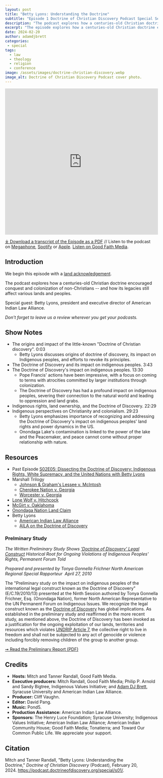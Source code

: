 ```yaml
---
layout: post
title: "Betty Lyons: Understanding the Doctrine" 
subtitle: "Episode 1 Doctrine of Christian Discovery Podcast Special Season"
description: "The podcast explores how a centuries-old Christian doctrine encouraged conquest and colonization of non-Christians -- and how its legacies still affect various lands and peoples. Special guest: Betty Lyons, president and executive director of American Indian Law Alliance."
excerpt: "The episode explores how a centuries-old Christian doctrine encouraged conquest and colonization of non-Christians -- and how its legacies still affect various lands and peoples."
date: 2024-02-20
author: adamdjbrett
categories: 
 - special
tags: 
  - law
  - theology
  - religion
  - conference
image: /assets/images/doctrine-christian-discovery.webp
image_alt: Doctrine of Christian Discovery Podcast cover photo.
---
```

<iframe src="https://playlist.megaphone.fm/?p=AOOOI2818414790" width="100%" height="482" frameborder="0"></iframe>

[⤓ Download a transcript of the Episode as a PDF](/assets/pdfs/special/01-Betty-Lyons-Understanding-the-Doctrine-of-Christian-Discovery.pdf) //  Listen to the podcast on [Megaphone](hhttps://megaphone.link/AOOOI9257433215), [Spotify](https://open.spotify.com/show/4VnMhbq2UJbu3fdehsQ66I) or [Apple](https://podcasts.apple.com/us/podcast/doctrine-of-christian-discovery/id1729219360). [Listen on Good Faith Media](https://goodfaithmedia.org/doctrine-of-christian-discovery/).
  
## Introduction

We begin this episode with a [land acknowledgement](https://podcast.doctrineofdiscovery.org/land/).

The podcast explores how a centuries-old Christian doctrine encouraged conquest and colonization of non-Christians -- and how its legacies still affect various lands and peoples.

Special guest: Betty Lyons, president and executive director of American Indian Law Alliance. 

*Don't forget to leave us a review wherever you get your podcasts.*


## Show Notes
- The origins and impact of the little-known "Doctrine of Christian discovery". 0:03
  - Betty Lyons discusses origins of doctrine of discovery, its impact on Indigenous peoples, and efforts to revoke its principles.
- The Doctrine of Discovery and its impact on indigenous peoples. 3:43
- The Doctrine of Discovery's impact on indigenous peoples. 13:30
  - Pope Francis' actions have been impressive, with a focus on coming to terms with atrocities committed by larger institutions through colonization.
  - The Doctrine of Discovery has had a profound impact on indigenous peoples, severing their connection to the natural world and leading to oppression and land grabs.
- Indigenous rights, land ownership, and the Doctrine of Discovery. 22:29
- Indigenous perspectives on Christianity and colonialism. 29:23
  - Betty Lyons emphasizes importance of recognizing and addressing the Doctrine of Discovery's impact on indigenous peoples' land rights and power dynamics in the US.
  - Onondaga Lake's contamination is linked to the power of the lake and the Peacemaker, and peace cannot come without proper relationship with nature.


## Resources
* Past Episode [S02E05: Dissecting the Doctrine of Discovery: Indigenous Rights, White Supremacy, and the United Nations with Betty Lyons](https://podcast.doctrineofdiscovery.org/season2/episode-05/)
* Marshall Trilogy
  * [Johnson & Graham's Lessee v. McIntosh](https://www.oyez.org/cases/1789-1850/21us543)
  * [Cherokee Nation v. Georgia](https://supreme.justia.com/cases/federal/us/30/1/)
  * [Worcester v. Georgia](https://www.oyez.org/cases/1789-1850/31us515)
* [Lone Wolf v. Hitchcock](https://supreme.justia.com/cases/federal/us/187/553/)
* [McGirt v. Oaklahoma](https://www.supremecourt.gov/opinions/19pdf/18-9526_9okb.pdf)
* [Onondaga Nation Land Claim](https://www.onondaganation.org/land-rights/)
* Betty Lyons
  * [American Indian Law Alliance](https://aila.ngo/)
  * [AILA on the Doctrine of Discovery](https://aila.ngo/issues/doctrine-of-discovery/)

### Prelminary Study
*The Written Preliminary Study Shows *[*'Doctrine of Discovery' Legal Construct*](https://aila.ngo/wp-content/uploads/2010/09/DOD5.pdf)* Historical Root for Ongoing Violations of Indigenous Peoples' Rights, Permanent Forum Told*

*Prepared and presented by Tonya Gonnella Frichner North American Regional Special Rapporteur  April 27, 2010*

The "Preliminary study on the impact on indigenous peoples of the international legal construct known as the Doctrine of Discovery" (E/C.19/2010/13) presented at the Ninth Session authored by Tonya Gonnella Frichner, Esq. (Onondaga Nation), former North American Representative to the UN Permanent Forum on Indigenous Issues. We recognize the legal construct known as the [Doctrine of Discovery](https://aila.ngo/issues/doctrine-of-discovery/) has global implications. As established in the preliminary study and reaffirmed in the more recent study, as mentioned above, the Doctrine of Discovery has been invoked as a justification for the ongoing exploitation of our lands, territories and resources which violates [UNDRIP Article 7](https://www.un.org/development/desa/indigenouspeoples/wp-content/uploads/sites/19/2018/11/UNDRIP_E_web.pdf), the collective right to live in freedom and shall not be subjected to any act of genocide or violence including forcibly removing children of the group to another group. 

[➞ Read the Preliminary Report (PDF)](https://aila.ngo/wp-content/uploads/2010/09/DOD5.pdf)

## Credits

- **Hosts:** Mitch and Tanner Randall, Good Faith Media.
- **Executive producers:** Mitch Randall, Good Faith Media; Philip P. Arnold and Sandy Bigtree, Indigenous Values Initiative; and [Adam DJ Brett](https://adamdjbrett.com), Syracuse University and American Indian Law Alliance.
- **Producer:** Cliff Vaughn.
- **Editor:** David Pang.
- **Music:** Pond5.
- **Production Assistance:** American Indian Law Alliance.
- **Sponsors:** The Henry Luce Foundation; Syracuse
University; Indigenous Values Initiative; American Indian Law Alliance; American Indian Community House; Good Faith Media; Tonatierra; and
Toward Our Common Public Life. We appreciate your support.

## Citation

Mitch and Tanner Randall, "Betty Lyons: Understanding the Doctrine," _Doctrine of Christian Discovery_ (Podcast), February 20, 2024. <https://podcast.doctrineofdiscovery.org/special/s01/>.